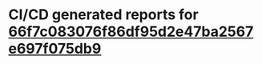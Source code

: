 # CI/CD generated reports for [66f7c083076f86df95d2e47ba2567e697f075db9](https://github.com/hydephp/develop/commit/66f7c083076f86df95d2e47ba2567e697f075db9)
